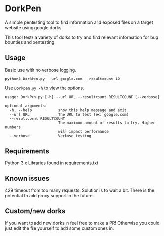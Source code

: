 # DorkPen
A simple pentesting tool to find information and exposed files on a target website using google dorks.

This tool tests a variety of dorks to try and find relevant information for bug bounties and pentesting.

## Usage

Basic use with no verbose logging.

`python3 DorkPen.py --url google.com --resultcount 10`

Use `Dorkpen.py -h` to view the options.

```
usage: DorkPen.py [-h] --url URL --resultcount RESULTCOUNT [--verbose]

optional arguments:
  -h, --help            show this help message and exit
  --url URL             The URL to test (ex: google.com)
  --resultcount RESULTCOUNT
                        The maximum amount of results to try. Higher numbers
                        will impact performance
  --verbose             Verbose testing
```

## Requirements

Python 3.x
Libraries found in requirements.txt

## Known issues

429 timeout from too many requests. Solution is to wait a bit. There is the potential to add proxy support in the future.

## Custom/new dorks

If you want to add new dorks in feel free to make a PR! Otherwise you could just edit the file yourself to add some custom ones in.

